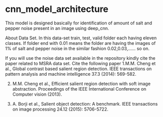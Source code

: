 # cnn_model_architecture
This model is designed basically for identification of amount of salt and pepper noise present in an image using deep_cnn.

About Data Set.
In this data-set train, test, valid folder each having eleven classes.
If folder end with 0.01 means the folder are having the images of 1% of salt
and pepper noise in the similar fashion 0.02,0.03,...... so on.


If you will use the noise data set available in the repository kindly cite the paper related to MSRA data set. Cite the following paper
1.M.M. Cheng et al., Global contrast based salient region detection. IEEE transactions on pattern analysis and machine intelligence 37.3 (2014): 569-582.

2. M.M. Cheng et al., Efficient salient region detection with soft image abstraction. Proceedings of the IEEE International Conference on Computer vision (2013).

3. A. Borji et al., Salient object detection: A benchmark. IEEE transactions on image processing 24.12 (2015): 5706-5722.
